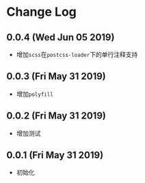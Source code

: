 # Change Log

## 0.0.4 (Wed Jun 05 2019)

-   增加`scss`在`postcss-loader`下的单行注释支持

## 0.0.3 (Fri May 31 2019)

-   增加`polyfill`

## 0.0.2 (Fri May 31 2019)

-   增加测试

## 0.0.1 (Fri May 31 2019)

-   初始化
